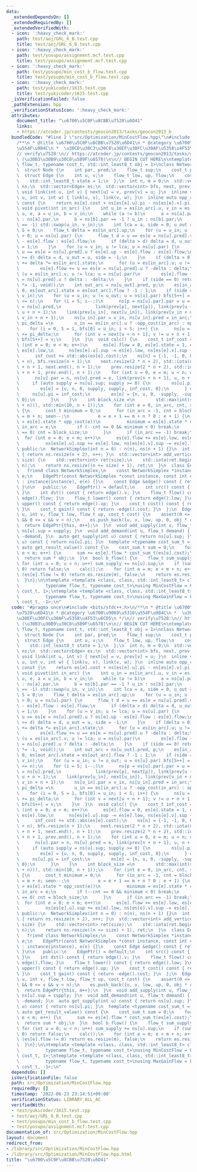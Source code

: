 ```yaml
---
data:
  _extendedDependsOn: []
  _extendedRequiredBy: []
  _extendedVerifiedWith:
  - icon: ':heavy_check_mark:'
    path: test/aoj/GRL_6_B.test.cpp
    title: test/aoj/GRL_6_B.test.cpp
  - icon: ':heavy_check_mark:'
    path: test/yosupo/assignment.mcf.test.cpp
    title: test/yosupo/assignment.mcf.test.cpp
  - icon: ':heavy_check_mark:'
    path: test/yosupo/min_cost_b_flow.test.cpp
    title: test/yosupo/min_cost_b_flow.test.cpp
  - icon: ':heavy_check_mark:'
    path: test/yukicoder/1615.test.cpp
    title: test/yukicoder/1615.test.cpp
  _isVerificationFailed: false
  _pathExtension: hpp
  _verificationStatusIcon: ':heavy_check_mark:'
  attributes:
    document_title: "\u6700\u5C0F\u8CBB\u7528\u6D41"
    links:
    - https://atcoder.jp/contests/geocon2013/tasks/geocon2013_b
  bundledCode: "#line 2 \"src/Optimization/MinCostFlow.hpp\"\n#include <bits/stdc++.h>\n\
    /**\n * @title \u6700\u5C0F\u8CBB\u7528\u6D41\n * @category \u6700\u9069\u5316\
    \u554F\u984C\n *  \u30CD\u30C3\u30C8\u30EF\u30FC\u30AF\u5358\u4F53\u6CD5\n */\n\
    // verify\u7528:\n// https://atcoder.jp/contests/geocon2013/tasks/geocon2013_b\
    \ (\u30B3\u30B9\u30C8\u5B9F\u6570)\n\n// BEGIN CUT HERE\n\ntemplate <typename\
    \ flow_t, typename cost_t, std::int_least8_t obj = 1>\nclass NetworkSimplex {\n\
    \  struct Node {\n    int par, pred;\n    flow_t sup;\n    cost_t pi;\n  };\n\
    \  struct Edge {\n    int u, v;\n    flow_t low, up, flow;\n    cost_t cost;\n\
    \    std::int_least8_t state = 1;\n  };\n  int n, m = 0;\n  std::vector<Node>\
    \ ns;\n  std::vector<Edge> es;\n  std::vector<int> bfs, next, prev;\n  inline\
    \ void link(int u, int v) { next[u] = v, prev[v] = u; }\n  inline void link(int\
    \ u, int v, int w) { link(u, v), link(v, w); }\n  inline auto opp_cost(int e)\
    \ const {\n    return es[e].cost + ns[es[e].u].pi - ns[es[e].v].pi;\n  }\n  inline\
    \ void pivot(int in_arc) {\n    int u_in = es[in_arc].u, v_in = es[in_arc].v,\
    \ u, e, a = u_in, b = v_in;\n    while (a != b)\n      a = ns[a].par == -1 ? v_in\
    \ : ns[a].par,\n      b = ns[b].par == -1 ? u_in : ns[b].par;\n    if (es[in_arc].state\
    \ == -1) std::swap(u_in, v_in);\n    int lca = a, side = 0, u_out = -1, i = 0,\
    \ S = 0;\n    flow_t delta = es[in_arc].up;\n    for (u = u_in; u != lca && delta\
    \ > 0; u = ns[u].par) {\n      flow_t d = u == es[e = ns[u].pred].v ? es[e].up\
    \ - es[e].flow : es[e].flow;\n      if (delta > d) delta = d, u_out = u, side\
    \ = 1;\n    }\n    for (u = v_in; u != lca; u = ns[u].par) {\n      flow_t d =\
    \ u == es[e = ns[u].pred].u ? es[e].up - es[e].flow : es[e].flow;\n      if (delta\
    \ >= d) delta = d, u_out = u, side = -1;\n    }\n    if (delta > 0) {\n      es[in_arc].flow\
    \ += delta *= es[in_arc].state;\n      for (u = es[in_arc].u; u != lca; u = ns[u].par)\n\
    \        es[e].flow += u == es[e = ns[u].pred].u ? -delta : delta;\n      for\
    \ (u = es[in_arc].v; u != lca; u = ns[u].par)\n        es[e].flow += u == es[e\
    \ = ns[u].pred].u ? delta : -delta;\n    }\n    if (side == 0) return es[in_arc].state\
    \ *= -1, void();\n    int out_arc = ns[u_out].pred, p;\n    es[in_arc].state =\
    \ 0, es[out_arc].state = es[out_arc].flow ? -1 : 1;\n    if (side == -1) std::swap(u_in,\
    \ v_in);\n    for (u = u_in; u != u_out; u = ns[u].par) bfs[S++] = u;\n    assert(S\
    \ <= n);\n    for (i = S; i--;)\n      ns[p = ns[u].par].par = u = bfs[i], ns[p].pred\
    \ = ns[u].pred,\n             link(prev[p], next[p]), link(prev[u + n + 1], p,\
    \ u + n + 1);\n    link(prev[u_in], next[u_in]), link(prev[v_in + n + 1], u_in,\
    \ v_in + n + 1);\n    ns[u_in].par = v_in, ns[u_in].pred = in_arc;\n    cost_t\
    \ pi_delta =\n        u_in == es[in_arc].u ? -opp_cost(in_arc) : opp_cost(in_arc);\n\
    \    for (i = 0, S = 1, bfs[0] = u_in; i < S; i++) {\n      ns[u = bfs[i]].pi\
    \ += pi_delta;\n      for (int v = next[u + n + 1]; v != u + n + 1; v = next[v])\
    \ bfs[S++] = v;\n    }\n  }\n  void calc() {\n    cost_t inf_cost = 1;\n    for\
    \ (int e = 0; e < m; e++)\n      es[e].flow = 0, es[e].state = 1, es[e].up -=\
    \ es[e].low,\n      ns[es[e].u].sup -= es[e].low, ns[es[e].v].sup += es[e].low,\n\
    \      inf_cost += std::abs(es[e].cost);\n    ns[n] = {-1, -1, 0, 0}, es.resize(m\
    \ + n), bfs.resize(n + 1);\n    next.resize(2 * n + 2), std::iota(next.begin()\
    \ + n + 1, next.end(), n + 1);\n    prev.resize(2 * n + 2), std::iota(prev.begin()\
    \ + n + 1, prev.end(), n + 1);\n    for (int u = 0, e = m; u < n; u++, e++) {\n\
    \      ns[u].par = n, ns[u].pred = e, link(prev[n + n + 1], u, n + n + 1);\n \
    \     if (auto supply = ns[u].sup; supply >= 0) {\n        ns[u].pi = -inf_cost;\n\
    \        es[e] = {u, n, 0, supply, supply, inf_cost, 0};\n      } else {\n   \
    \     ns[u].pi = inf_cost;\n        es[e] = {n, u, 0, -supply, -supply, inf_cost,\
    \ 0};\n      }\n    }\n    int block_size =\n        std::max(int(std::ceil(std::sqrt(m\
    \ + n))), std::min(10, n + 1));\n    for (int e = 0, in_arc, cnt, seen;; pivot(in_arc))\
    \ {\n      cost_t minimum = 0;\n      for (in_arc = -1, cnt = block_size, seen\
    \ = m + n; seen--;\n           e = e + 1 == m + n ? 0 : e + 1) {\n        if (minimum\
    \ > es[e].state * opp_cost(e))\n          minimum = es[e].state * opp_cost(e),\
    \ in_arc = e;\n        if (--cnt == 0 && minimum < 0) break;\n        if (cnt\
    \ == 0) cnt = block_size;\n      }\n      if (in_arc == -1) break;\n    }\n  \
    \  for (int e = 0; e < m; e++)\n      es[e].flow += es[e].low, es[e].up += es[e].low,\n\
    \          ns[es[e].u].sup += es[e].low, ns[es[e].v].sup -= es[e].low;\n  }\n\n\
    \ public:\n  NetworkSimplex(int n = 0) : n(n), ns(n + 1) {}\n  int add_vertex()\
    \ { return ns.resize(n + 2), n++; }\n  std::vector<int> add_vertices(const int\
    \ size) {\n    std::vector<int> ret(size);\n    std::iota(ret.begin(), ret.end(),\
    \ n);\n    return ns.resize((n += size) + 1), ret;\n  }\n  class EdgePtr {\n \
    \   friend class NetworkSimplex;\n    const NetworkSimplex *instance;\n    int\
    \ e;\n    EdgePtr(const NetworkSimplex *const instance, const int e)\n       \
    \ : instance(instance), e(e) {}\n    const Edge &edge() const { return instance->es[e];\
    \ }\n\n   public:\n    EdgePtr() = default;\n    int src() const { return edge().u;\
    \ }\n    int dst() const { return edge().v; }\n    flow_t flow() const { return\
    \ edge().flow; }\n    flow_t lower() const { return edge().low; }\n    flow_t\
    \ upper() const { return edge().up; }\n    cost_t cost() const { return edge().cost;\
    \ }\n    cost_t gain() const { return -edge().cost; }\n  };\n  EdgePtr add_edge(int\
    \ u, int v, flow_t low, flow_t up, cost_t cost) {\n    assert(0 <= u && u < n\
    \ && 0 <= v && v < n);\n    es.push_back({u, v, low, up, 0, obj * cost});\n  \
    \  return EdgePtr{this, m++};\n  }\n  void add_supply(int u, flow_t supply) {\
    \ ns[u].sup = supply; }\n  void add_demand(int u, flow_t demand) { ns[u].sup =\
    \ -demand; }\n  auto get_supply(int u) const { return ns[u].sup; }\n  auto get_potential(int\
    \ u) const { return ns[u].pi; }\n  template <typename cost_sum_t = cost_t>\n \
    \ auto get_result_value() const {\n    cost_sum_t sum = 0;\n    for (int e = 0;\
    \ e < m; e++) {\n      sum += es[e].flow * cost_sum_t(es[e].cost);\n    }\n  \
    \  return sum * obj;\n  }\n  bool b_flow() {\n    flow_t sum_supply = 0;\n   \
    \ for (int u = 0; u < n; u++) sum_supply += ns[u].sup;\n    if (sum_supply !=\
    \ 0) return false;\n    calc();\n    for (int e = m; e < m + n; e++)\n      if\
    \ (es[e].flow != 0) return es.resize(m), false;\n    return es.resize(m), true;\n\
    \  }\n};\n\ntemplate <template <class, class, std::int_least8_t> class FlowAlgo,\n\
    \          typename flow_t, typename cost_t>\nusing MinCostFlow = FlowAlgo<flow_t,\
    \ cost_t, 1>;\ntemplate <template <class, class, std::int_least8_t> class FlowAlgo,\n\
    \          typename flow_t, typename cost_t>\nusing MaxGainFlow = FlowAlgo<flow_t,\
    \ cost_t, -1>;\n"
  code: "#pragma once\n#include <bits/stdc++.h>\n/**\n * @title \u6700\u5C0F\u8CBB\
    \u7528\u6D41\n * @category \u6700\u9069\u5316\u554F\u984C\n *  \u30CD\u30C3\u30C8\
    \u30EF\u30FC\u30AF\u5358\u4F53\u6CD5\n */\n// verify\u7528:\n// https://atcoder.jp/contests/geocon2013/tasks/geocon2013_b\
    \ (\u30B3\u30B9\u30C8\u5B9F\u6570)\n\n// BEGIN CUT HERE\n\ntemplate <typename\
    \ flow_t, typename cost_t, std::int_least8_t obj = 1>\nclass NetworkSimplex {\n\
    \  struct Node {\n    int par, pred;\n    flow_t sup;\n    cost_t pi;\n  };\n\
    \  struct Edge {\n    int u, v;\n    flow_t low, up, flow;\n    cost_t cost;\n\
    \    std::int_least8_t state = 1;\n  };\n  int n, m = 0;\n  std::vector<Node>\
    \ ns;\n  std::vector<Edge> es;\n  std::vector<int> bfs, next, prev;\n  inline\
    \ void link(int u, int v) { next[u] = v, prev[v] = u; }\n  inline void link(int\
    \ u, int v, int w) { link(u, v), link(v, w); }\n  inline auto opp_cost(int e)\
    \ const {\n    return es[e].cost + ns[es[e].u].pi - ns[es[e].v].pi;\n  }\n  inline\
    \ void pivot(int in_arc) {\n    int u_in = es[in_arc].u, v_in = es[in_arc].v,\
    \ u, e, a = u_in, b = v_in;\n    while (a != b)\n      a = ns[a].par == -1 ? v_in\
    \ : ns[a].par,\n      b = ns[b].par == -1 ? u_in : ns[b].par;\n    if (es[in_arc].state\
    \ == -1) std::swap(u_in, v_in);\n    int lca = a, side = 0, u_out = -1, i = 0,\
    \ S = 0;\n    flow_t delta = es[in_arc].up;\n    for (u = u_in; u != lca && delta\
    \ > 0; u = ns[u].par) {\n      flow_t d = u == es[e = ns[u].pred].v ? es[e].up\
    \ - es[e].flow : es[e].flow;\n      if (delta > d) delta = d, u_out = u, side\
    \ = 1;\n    }\n    for (u = v_in; u != lca; u = ns[u].par) {\n      flow_t d =\
    \ u == es[e = ns[u].pred].u ? es[e].up - es[e].flow : es[e].flow;\n      if (delta\
    \ >= d) delta = d, u_out = u, side = -1;\n    }\n    if (delta > 0) {\n      es[in_arc].flow\
    \ += delta *= es[in_arc].state;\n      for (u = es[in_arc].u; u != lca; u = ns[u].par)\n\
    \        es[e].flow += u == es[e = ns[u].pred].u ? -delta : delta;\n      for\
    \ (u = es[in_arc].v; u != lca; u = ns[u].par)\n        es[e].flow += u == es[e\
    \ = ns[u].pred].u ? delta : -delta;\n    }\n    if (side == 0) return es[in_arc].state\
    \ *= -1, void();\n    int out_arc = ns[u_out].pred, p;\n    es[in_arc].state =\
    \ 0, es[out_arc].state = es[out_arc].flow ? -1 : 1;\n    if (side == -1) std::swap(u_in,\
    \ v_in);\n    for (u = u_in; u != u_out; u = ns[u].par) bfs[S++] = u;\n    assert(S\
    \ <= n);\n    for (i = S; i--;)\n      ns[p = ns[u].par].par = u = bfs[i], ns[p].pred\
    \ = ns[u].pred,\n             link(prev[p], next[p]), link(prev[u + n + 1], p,\
    \ u + n + 1);\n    link(prev[u_in], next[u_in]), link(prev[v_in + n + 1], u_in,\
    \ v_in + n + 1);\n    ns[u_in].par = v_in, ns[u_in].pred = in_arc;\n    cost_t\
    \ pi_delta =\n        u_in == es[in_arc].u ? -opp_cost(in_arc) : opp_cost(in_arc);\n\
    \    for (i = 0, S = 1, bfs[0] = u_in; i < S; i++) {\n      ns[u = bfs[i]].pi\
    \ += pi_delta;\n      for (int v = next[u + n + 1]; v != u + n + 1; v = next[v])\
    \ bfs[S++] = v;\n    }\n  }\n  void calc() {\n    cost_t inf_cost = 1;\n    for\
    \ (int e = 0; e < m; e++)\n      es[e].flow = 0, es[e].state = 1, es[e].up -=\
    \ es[e].low,\n      ns[es[e].u].sup -= es[e].low, ns[es[e].v].sup += es[e].low,\n\
    \      inf_cost += std::abs(es[e].cost);\n    ns[n] = {-1, -1, 0, 0}, es.resize(m\
    \ + n), bfs.resize(n + 1);\n    next.resize(2 * n + 2), std::iota(next.begin()\
    \ + n + 1, next.end(), n + 1);\n    prev.resize(2 * n + 2), std::iota(prev.begin()\
    \ + n + 1, prev.end(), n + 1);\n    for (int u = 0, e = m; u < n; u++, e++) {\n\
    \      ns[u].par = n, ns[u].pred = e, link(prev[n + n + 1], u, n + n + 1);\n \
    \     if (auto supply = ns[u].sup; supply >= 0) {\n        ns[u].pi = -inf_cost;\n\
    \        es[e] = {u, n, 0, supply, supply, inf_cost, 0};\n      } else {\n   \
    \     ns[u].pi = inf_cost;\n        es[e] = {n, u, 0, -supply, -supply, inf_cost,\
    \ 0};\n      }\n    }\n    int block_size =\n        std::max(int(std::ceil(std::sqrt(m\
    \ + n))), std::min(10, n + 1));\n    for (int e = 0, in_arc, cnt, seen;; pivot(in_arc))\
    \ {\n      cost_t minimum = 0;\n      for (in_arc = -1, cnt = block_size, seen\
    \ = m + n; seen--;\n           e = e + 1 == m + n ? 0 : e + 1) {\n        if (minimum\
    \ > es[e].state * opp_cost(e))\n          minimum = es[e].state * opp_cost(e),\
    \ in_arc = e;\n        if (--cnt == 0 && minimum < 0) break;\n        if (cnt\
    \ == 0) cnt = block_size;\n      }\n      if (in_arc == -1) break;\n    }\n  \
    \  for (int e = 0; e < m; e++)\n      es[e].flow += es[e].low, es[e].up += es[e].low,\n\
    \          ns[es[e].u].sup += es[e].low, ns[es[e].v].sup -= es[e].low;\n  }\n\n\
    \ public:\n  NetworkSimplex(int n = 0) : n(n), ns(n + 1) {}\n  int add_vertex()\
    \ { return ns.resize(n + 2), n++; }\n  std::vector<int> add_vertices(const int\
    \ size) {\n    std::vector<int> ret(size);\n    std::iota(ret.begin(), ret.end(),\
    \ n);\n    return ns.resize((n += size) + 1), ret;\n  }\n  class EdgePtr {\n \
    \   friend class NetworkSimplex;\n    const NetworkSimplex *instance;\n    int\
    \ e;\n    EdgePtr(const NetworkSimplex *const instance, const int e)\n       \
    \ : instance(instance), e(e) {}\n    const Edge &edge() const { return instance->es[e];\
    \ }\n\n   public:\n    EdgePtr() = default;\n    int src() const { return edge().u;\
    \ }\n    int dst() const { return edge().v; }\n    flow_t flow() const { return\
    \ edge().flow; }\n    flow_t lower() const { return edge().low; }\n    flow_t\
    \ upper() const { return edge().up; }\n    cost_t cost() const { return edge().cost;\
    \ }\n    cost_t gain() const { return -edge().cost; }\n  };\n  EdgePtr add_edge(int\
    \ u, int v, flow_t low, flow_t up, cost_t cost) {\n    assert(0 <= u && u < n\
    \ && 0 <= v && v < n);\n    es.push_back({u, v, low, up, 0, obj * cost});\n  \
    \  return EdgePtr{this, m++};\n  }\n  void add_supply(int u, flow_t supply) {\
    \ ns[u].sup = supply; }\n  void add_demand(int u, flow_t demand) { ns[u].sup =\
    \ -demand; }\n  auto get_supply(int u) const { return ns[u].sup; }\n  auto get_potential(int\
    \ u) const { return ns[u].pi; }\n  template <typename cost_sum_t = cost_t>\n \
    \ auto get_result_value() const {\n    cost_sum_t sum = 0;\n    for (int e = 0;\
    \ e < m; e++) {\n      sum += es[e].flow * cost_sum_t(es[e].cost);\n    }\n  \
    \  return sum * obj;\n  }\n  bool b_flow() {\n    flow_t sum_supply = 0;\n   \
    \ for (int u = 0; u < n; u++) sum_supply += ns[u].sup;\n    if (sum_supply !=\
    \ 0) return false;\n    calc();\n    for (int e = m; e < m + n; e++)\n      if\
    \ (es[e].flow != 0) return es.resize(m), false;\n    return es.resize(m), true;\n\
    \  }\n};\n\ntemplate <template <class, class, std::int_least8_t> class FlowAlgo,\n\
    \          typename flow_t, typename cost_t>\nusing MinCostFlow = FlowAlgo<flow_t,\
    \ cost_t, 1>;\ntemplate <template <class, class, std::int_least8_t> class FlowAlgo,\n\
    \          typename flow_t, typename cost_t>\nusing MaxGainFlow = FlowAlgo<flow_t,\
    \ cost_t, -1>;\n"
  dependsOn: []
  isVerificationFile: false
  path: src/Optimization/MinCostFlow.hpp
  requiredBy: []
  timestamp: '2022-06-23 23:14:51+09:00'
  verificationStatus: LIBRARY_ALL_AC
  verifiedWith:
  - test/yukicoder/1615.test.cpp
  - test/aoj/GRL_6_B.test.cpp
  - test/yosupo/min_cost_b_flow.test.cpp
  - test/yosupo/assignment.mcf.test.cpp
documentation_of: src/Optimization/MinCostFlow.hpp
layout: document
redirect_from:
- /library/src/Optimization/MinCostFlow.hpp
- /library/src/Optimization/MinCostFlow.hpp.html
title: "\u6700\u5C0F\u8CBB\u7528\u6D41"
---
```


